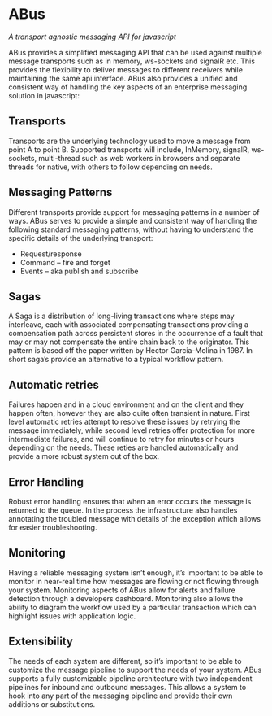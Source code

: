 # ABus
_A transport agnostic messaging API for javascript_

ABus provides a simplified messaging API that can be used against multiple message transports such as in memory, ws-sockets and signalR etc.
This provides the flexibility to deliver messages to different receivers while maintaining the same api interface. ABus also
provides a unified and consistent way of handling the key aspects of an enterprise messaging solution in javascript:

## Transports
Transports are the underlying technology used to move a message from point A to point B. Supported transports will include,
InMemory, signalR, ws-sockets, multi-thread such as web workers in browsers and separate threads for native, with others to follow depending on needs.

## Messaging Patterns
Different transports provide support for messaging patterns in a number of ways. ABus serves to provide a simple and consistent way of handling
the following standard messaging patterns, without having to understand the specific details of the underlying transport:

* Request/response
* Command – fire and forget
* Events – aka publish and subscribe

## Sagas
A Saga is a distribution of long-living transactions where steps may interleave, each with associated compensating transactions providing a
compensation path across persistent stores in the occurrence of a fault that may or may not compensate the entire chain back to the originator. This
pattern is based off the paper written by Hector Garcia-Molina in 1987. In short saga’s provide an alternative to a typical workflow pattern.

## Automatic retries
Failures happen and in a cloud environment and on the client and they happen often, however they are also quite often transient in nature. First level
automatic retries attempt to resolve these issues by retrying the message immediately, while second level retries offer protection for more intermediate
failures, and will continue to retry for minutes or hours depending on the needs. These reties are handled automatically and provide a more robust system
out of the box.

## Error Handling
Robust error handling ensures that when an error occurs the message is returned to the queue. In the process the infrastructure also handles annotating
the troubled message with details of the exception which allows for easier troubleshooting.

## Monitoring
Having a reliable messaging system isn’t enough, it’s important to be able to monitor in near-real time how messages are flowing or not flowing
through your system. Monitoring aspects of ABus allow for alerts and failure detection through a developers dashboard. Monitoring also allows
the ability to diagram the workflow used by a particular transaction which can highlight issues with application logic.

## Extensibility
The needs of each system are different, so it’s important to be able to customize the message pipeline to support the needs of your system.
ABus supports a fully customizable pipeline architecture with two independent pipelines for inbound and outbound messages. This allows
a system to hook into any part of the messaging pipeline and provide their own additions or substitutions.